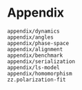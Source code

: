 # Appendix

```{toctree}
appendix/dynamics
appendix/angles
appendix/phase-space
appendix/alignment
appendix/benchmark
appendix/serialization
appendix/ls-model
appendix/homomorphism
zz.polarization-fit
```

<!-- The polarization-fit notebook has prefix zz., because it has to be executed last -->
